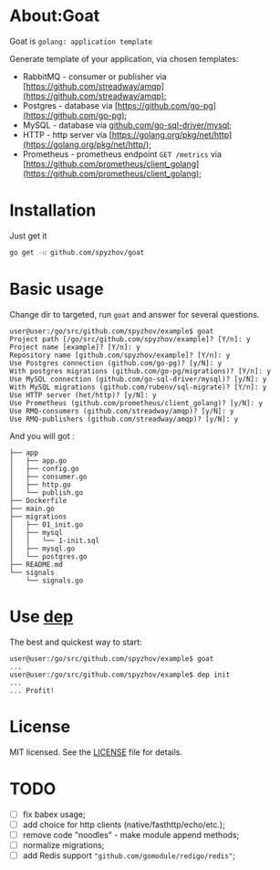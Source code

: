 # About:Goat

Goat is `golang: application template`

Generate template of your application, via chosen templates:
* RabbitMQ - consumer or publisher via [https://github.com/streadway/amqp](https://github.com/streadway/amqp);
* Postgres - database via [https://github.com/go-pg](https://github.com/go-pg);
* MySQL - database via [github.com/go-sql-driver/mysql](https://github.com/go-sql-driver/mysql);
* HTTP - http server via [https://golang.org/pkg/net/http](https://golang.org/pkg/net/http/);
* Prometheus - prometheus endpoint `GET /metrics` via [https://github.com/prometheus/client_golang](https://github.com/prometheus/client_golang);

# Installation

Just get it

```bash
go get -u github.com/spyzhov/goat
```

# Basic usage

Change dir to targeted, run `goat` and answer for several questions.

```
user@user:/go/src/github.com/spyzhov/example$ goat
Project path [/go/src/github.com/spyzhov/example]? [Y/n]: y 
Project name [example]? [Y/n]: y
Repository name [github.com/spyzhov/example]? [Y/n]: y
Use Postgres connection (github.com/go-pg)? [y/N]: y
With postgres migrations (github.com/go-pg/migrations)? [Y/n]: y
Use MySQL connection (github.com/go-sql-driver/mysql)? [y/N]: y
With MySQL migrations (github.com/rubenv/sql-migrate)? [Y/n]: y
Use HTTP server (het/http)? [y/N]: y
Use Prometheus (github.com/prometheus/client_golang)? [y/N]: y
Use RMQ-consumers (github.com/streadway/amqp)? [y/N]: y
Use RMQ-publishers (github.com/streadway/amqp)? [y/N]: y
```

And you will got :

```
├── app
│   ├── app.go
│   ├── config.go
│   ├── consumer.go
│   ├── http.go
│   └── publish.go
├── Dockerfile
├── main.go
├── migrations
│   ├── 01_init.go
│   ├── mysql
│   │   └── 1-init.sql
│   ├── mysql.go
│   └── postgres.go
├── README.md
└── signals
    └── signals.go
```

# Use [dep](https://github.com/golang/dep)

The best and quickest way to start:
```
user@user:/go/src/github.com/spyzhov/example$ goat
...
user@user:/go/src/github.com/spyzhov/example$ dep init
...
... Profit!
```

# License

MIT licensed. See the [LICENSE](LICENSE) file for details.

# TODO

- [ ] fix babex usage;
- [ ] add choice for http clients (native/fasthttp/echo/etc.);
- [ ] remove code "noodles" - make module append methods;
- [ ] normalize migrations;
- [ ] add Redis support `"github.com/gomodule/redigo/redis"`;
